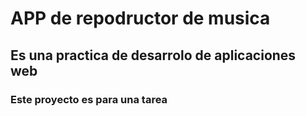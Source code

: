 # APP de repodructor de musica

## Es una practica de desarrolo de aplicaciones web

### Este proyecto es para una tarea
